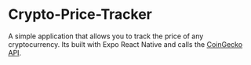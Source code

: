 # Crypto-Price-Tracker

A simple application that allows you to track the price of any cryptocurrency.
Its built with Expo React Native and calls the [CoinGecko API](https://www.coingecko.com/api).
